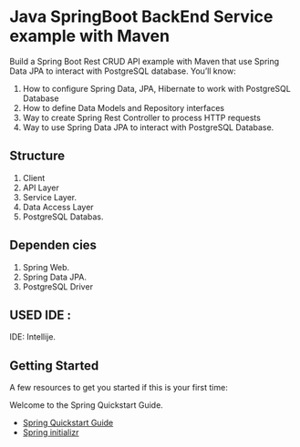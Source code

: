# Java SpringBoot BackEnd Service example with Maven


Build a Spring Boot Rest CRUD API example with Maven that use Spring Data JPA to interact with PostgreSQL database. You’ll know:

1. How to configure Spring Data, JPA, Hibernate to work with PostgreSQL Database
2. How to define Data Models and Repository interfaces
3. Way to create Spring Rest Controller to process HTTP requests
4. Way to use Spring Data JPA to interact with PostgreSQL Database.


## Structure

1. Client
2. API Layer
3. Service Layer.
4. Data Access Layer
5. PostgreSQL Databas.

## Dependen cies
1. Spring Web.
2. Spring Data JPA.
3. PostgreSQL Driver


## USED IDE :
 IDE: Intellije.


## Getting Started 

A few resources to get you started if this is your first time:

Welcome to the Spring Quickstart Guide.

- [Spring Quickstart Guide](https://spring.io/quickstart)
- [Spring initializr](https://start.spring.io/)



 

